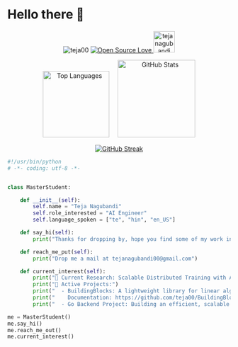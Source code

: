 <!-- ## Hi there 👋 , I am Teja Nagubandi


<!--
**teja00/teja00** is a ✨ _special_ ✨ repository because its `README.md` (this file) appears on your GitHub profile.

Here are some ideas to get you started:
- 👯 I’m looking to collaborate on ...
- 🤔 I’m looking for help with ...
- 💬 Ask me about ...
- 😄 Pronouns: ...


- 🔭 I’m currently working on Conditional Text Image Generation with Diffusion Models. 
- 🌱 I’m currently doing my research on Scalable Distributed Training with Augmented Losses
- 📫 How to reach me: Email me at [tejanagubandi00@gmail.com](mailto:tejanagubandi00@gmail.com)
-->

# Hello there 👋


<p align="center">
    <img src="https://komarev.com/ghpvc/?username=teja00&label=Profile%20views&color=0e75b6&style=flat" alt="teja00" />
    <a href="https://github.com/ellerbrock/open-source-badge/">
        <img src="https://badges.frapsoft.com/os/v1/open-source.svg?v=102" alt="Open Source Love" />
    </a>
    <a href="https://teja00.github.io/portfolio">
        <img src="https://img.icons8.com/fluent/96/000000/domain.png" alt="tejanagubandi" width="48" height="48" style="padding-top: 2px;"/>
    </a>
</p>

<p align="center">
  <img src="https://github-readme-stats.vercel.app/api/top-langs?username=teja00&show_icons=true&locale=en&layout=compact&theme=dark&hide_border=true&border_radius=20" alt="Top Languages" height="150"/>
  &nbsp;&nbsp;&nbsp;
  <img src="https://github-readme-stats.vercel.app/api?username=teja00&show_icons=true&locale=en&theme=dark&hide_border=true&border_radius=20" alt="GitHub Stats" height="175"/>
</p>

<p align="center">
  <a href="https://git.io/streak-stats">
    <img src="https://streak-stats.demolab.com?user=teja00&theme=dark&hide_border=true&border_radius=20&card_width=1200&card_height=30" alt="GitHub Streak" />
  </a>
</p>


```python
#!/usr/bin/python
# -*- coding: utf-8 -*-


class MasterStudent:

    def __init__(self):
        self.name = "Teja Nagubandi"
        self.role_interested = "AI Engineer"
        self.language_spoken = ["te", "hin", "en_US"]

    def say_hi(self):
        print("Thanks for dropping by, hope you find some of my work interesting.")

    def reach_me_put(self):
        print("Drop me a mail at tejanagubandi00@gmail.com")

    def current_interest(self):
        print("🔬 Current Research: Scalable Distributed Training with Augmented Losses")
        print("🚀 Active Projects:")
        print("  - BuildingBlocks: A lightweight library for linear algebra and statistical computations using PyTorch and Nbdev.")
        print("    Documentation: https://github.com/teja00/BuildingBlocks")
        print("  - Go Backend Project: Building an efficient, scalable backend service with Go.")

me = MasterStudent()
me.say_hi()
me.reach_me_out()
me.current_interest()
```






